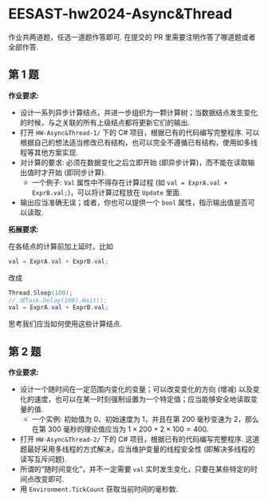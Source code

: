 # EESAST-hw2024-Async&Thread

作业共两道题，任选一道题作答即可. 在提交的 PR 里需要注明作答了哪道题或者全部作答.

## 第 1 题

**作业要求:**

- 设计一系列异步计算结点，并进一步组织为一颗计算树；当数据结点发生变化的时候，与之关联的所有上级结点都将更新它们的输出.
- 打开 `HW-Async&Thread-1/` 下的 C# 项目，根据已有的代码编写完整程序. 可以根据自己的想法适当修改已有结构，也可以完全不遵循已有结构，使用如多线程等其他方案实现.
- 对计算的要求: 必须在数据变化之后立即开始 (即异步计算)，而不能在读取输出值时才开始 (即同步计算).
  - 一个例子: `Val` 属性中不得存在计算过程 (如 `val = ExprA.val + ExprB.val;`)，可以将计算过程放在 `Update` 里面.
- 输出应当准确无误；或者，你也可以提供一个 `bool` 属性，指示输出值是否可以读取.

**拓展要求:**

在各结点的计算前加上延时，比如

```CS
val = ExprA.val + ExprB.val;
```

改成

```CS
Thread.Sleep(100);
// 或Task.Delay(100).Wait();
val = ExprA.val + ExprB.val;
```

思考我们应当如何使用这些计算结点.

## 第 2 题

**作业要求:**

- 设计一个随时间在一定范围内变化的变量；可以改变变化的方向 (增减) 以及变化的速度，也可以在某一时刻强制设置为一个特定值；应当能够安全地读取变量的值.
  - 一个实例: 初始值为 $0$、初始速度为 $1$，并且在第 $200$ 毫秒变速为 $2$，那么在第 $300$ 毫秒的理论值应当为 $1 \times 200 + 2 \times 100 = 400$.
- 打开 `HW-Async&Thread-2/` 下的 C# 项目，根据已有的代码编写完整程序. 这道题最好采用多线程的方式解决，应当维护变量的线程安全性 (即解决多线程的读写互斥问题).
- 所谓的“随时间变化”，并不一定需要 `val` 实时发生变化，只要在某些特定的时间点改变即可.
- 用 `Environment.TickCount` 获取当前时间的毫秒数.